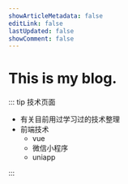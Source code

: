 ```yaml
---
showArticleMetadata: false
editLink: false
lastUpdated: false
showComment: false
---
```


# This is my blog.

::: tip 技术页面
  - 有关目前用过学习过的技术整理
  - 前端技术
    - vue
    - 微信小程序
    - uniapp

:::